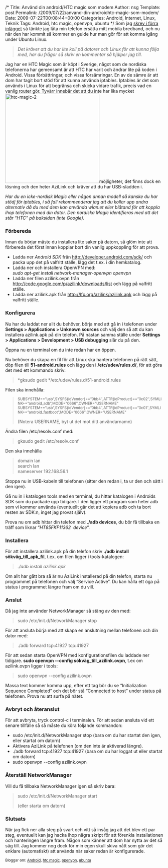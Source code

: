 /*
 Title: Använd din android/HTC magic som modem
 Author: nsg
 Template: post
 Permalink: /2009/07/22/anvand-din-androidhtc-magic-som-modem/
 Date: 2009-07-22T00:08:44+00:00
 Categories: Android, Internet, Linux, Teknik
 Tags: Android, htc magic, openvpn, ubuntu
*/
Som jag [skrev i förra inlägget][1] så tänkte jag låta min telefon ersätta mitt mobila bredband, och nu när den har kommit så kommer en guide hur man gör för att komma igång under Ubuntu Linux.

> *Det kräver att du har lite koll på datorer och Linux för att kunna följa med, har du frågor så skriv en kommentar så hjälper jag till.*

Jag har en HTC Magic som är köpt i Sverige, något som de nordiska telefonerna har gemensamt är att HTC har varit och ändrar lite på koden i Android. Vissa förbättringar, och vissa försämringar. En av de sämre är att dom har tagit bort stöd för att kunna använda iptables. Iptables är det som används i Linux för att begränsa och skicka vidare trafik, precis vad en vanlig router gör. Tyvärr innebär det att du inte har lika mycket <img class="alignright size-medium wp-image-717" title="htc-magic-2" src="http://cdn.junkpile.se/2009/07/htc-magic-2-300x284.jpg" alt="htc-magic-2" width="300" height="284" />möjligheter, det finns dock en lösning och den heter AziLink och kräver att du har USB-sladden i.

*Har du en icke-nordisk Magic eller någon annan modell så kanske du har stödj för iptables, i så fall rekommenderar jag att du kollar upp andra alternativ då du med dem kan använda wlan:et eller blåtand för att koppla ihop telefonen med din dator. Den nordiska Magic identifieras med att det står &#8220;HTC&#8221; på baksidan (inte Google).*

### Förbereda

Innan du börjar måste du installera lite saker på datorn, så glöm inte att förbereda det först innan kopplar bort din vanlig uppkoppling för att prova.

*   Ladda ner *Android SDK* från <http://developer.android.com/sdk/> och packa upp det på valfritt ställe, lägg det t.ex. i din hemkatalog.
*   Ladda ner och installera OpenVPN med:  
    *sudo apt-get install network-manager-openvpn openvpn*
*   Ladda ner filen azilink.ovpn från <http://code.google.com/p/azilink/downloads/list> och lägg på valfritt ställe.
*   Ladda ner azilink.apk från <http://lfx.org/azilink/azilink.apk> och lägg på valfritt ställe.

### Konfigurera

Nu har du laddat ner allt du behöver, börja med att gå in i telefonen under **Settings > Applications > Unknown sources** och välj den så att du kan installera azilink.apk på din telefon. På nästan samma ställe under **Settings > Applications > Development > USB debugging** slår du på den.

Öppna nu en terminal om du inte redan har en öppen.

Nu behöver du skapa en fil för att Linux ska hantera telefonen på rätt sätt, döp filen till **51-android.rules** och lägg den i **/etc/udev/rules.d/**, för att göra det med ett kommando skriv:

> *gksudo gedit */etc/udev/rules.d/51-android.rules

Filen ska innehålla:

> <small>SUBSYSTEM==&#8221;usb&#8221;,SYSFS{idVendor}==&#8221;0bb4&#8243;,ATTR{idProduct}==&#8221;0c02&#8243;,SYMLINK+=&#8221;android_adb&#8221;,MODE=&#8221;0666&#8243;,OWNER=&#8221;USERNAME&#8221;<br /> SUBSYSTEM==&#8221;usb&#8221;,SYSFS{idVendor}==&#8221;0bb4&#8243;,ATTR{idProduct}==&#8221;0c01&#8243;,SYMLINK+=&#8221;android_fastboot&#8221;,MODE=&#8221;0666&#8243;,OWNER=&#8221;USERNAME&#8221;</small>
> 
> (Notera USERNAME, byt ut det mot ditt användarnamn)

Ändra filen /etc/resolv.conf med:

> gksudo gedit /etc/resolv.conf

Den ska innehålla

> domain lan  
> search lan  
> nameserver 192.168.56.1

Stoppa nu in USB-kabeln till telefonen (sitter den redan i, ta ur den och sätt i den igen).

Gå nu in i katalogen tools med en terminal, du hittar katalogen i Androids SDK som du packade upp tidigare. I den ligger ett program som heter adb som vi kommer använda (eventuellt går det att kopiera adb och ta bort resten av SDK:n, inget jag provat själv).

Prova nu om adb hittar din telefon med **./adb devices**, du bör få tillbaka en träff som liknar &#8220;*HT85FKF11362  device*&#8220;.

### Installera

För att installera azilink.apk på din telefon skriv **./adb install sökväg\_till\_apk_fil**, t.ex. om filen ligger i tools-katalogen:

> *./adb install azilink.apk*

Om allt har gått bra så är nu AziLink installerad på din telefon, starta nu programmet på telefonen och välj &#8220;Service Active&#8221;. Du kan hålla ett öga på status i programmet längre fram om du vill.

### Anslut

Då jag inte använder NetworkManager så stäng av den med:

> sudo /etc/init.d/NetworkManager stop

För att ansluta börja med att skapa en anslutning mellan telefonen och din dator med:

> ./adb forward tcp:41927 tcp:41927

För att sedan starta OpenVPN med konfigurationsfilen du laddade ner tidigare. **sudo openvpn --config sökväg\_till\_azilink.ovpn**, t.ex om azilink.ovpn ligger i tools:

> sudo openvpn --config azilink.ovpn

Massa text kommer komma upp, efter ett tag bör du se &#8220;Initialization Sequence Completed&#8221; och det bör stå &#8220;Connected to host&#8221; under status på telefonen. Prova nu att surfa på nätet.

### Avbryt och återanslut

För att avbryta, tryck control-c i terminalen. För att sedan ansluta vid ett senare tillfälle så så måste du köra följande kommandon:

*   sudo /etc/init.d/NetworkManager stop (bara om du har startat den igen, eller startat om datorn)
*   Aktivera AziLink på telefonen (om den inte är aktiverad längre).
*   ./adb forward tcp:41927 tcp:41927 (bara om du har loggat ut eller startat om datorn)
*   sudo openvpn --config azilink.ovpn

### Återställ NetworkManager

Vill du få tillbaka NetworkManager igen så skriv bara:

> sudo /etc/init.d/NetworkManager start
> 
> (eller starta om datorn)

### **Slutsats**

När jag fick ner alla steg på svart och vitt så insåg jag att det blev ett par steg, eventuellt kan jag hacka ihop några skript för att förenkla installationen och hanteringen längre fram. Någon som känner att dom har nytta av det så säg till. Jag kommer nog dock för min egen skull skiva nått som gör det enklare (automatiskt) att använda när saker redan är konfigurerade.

<small> <p class='technorati-tags'>
  Bloggar om: <a class='technorati-link' href='http://bloggar.se/om/Android' rel='tag' target='_self'>Android</a>, <a class='technorati-link' href='http://bloggar.se/om/htc+magic' rel='tag' target='_self'>htc magic</a>, <a class='technorati-link' href='http://bloggar.se/om/openvpn' rel='tag' target='_self'>openvpn</a>, <a class='technorati-link' href='http://bloggar.se/om/ubuntu' rel='tag' target='_self'>ubuntu</a>
</p></small>

 [1]: http://nsg.cc/2009/07/20/tankar-och-skillnader-om-htcs-android-telefoner/